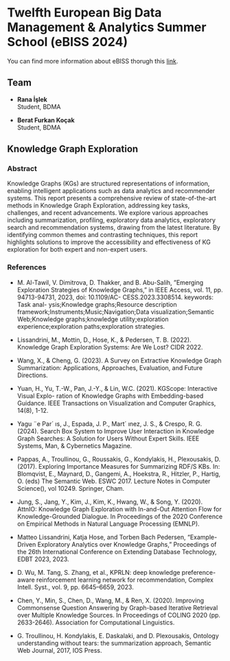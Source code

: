 # Twelfth European Big Data Management & Analytics Summer School (eBISS 2024)
You can find more information about eBISS thorugh this [link](https://web.math.unipd.it/eBISS24/program.html).

## Team
- **Rana İşlek**  
  Student, BDMA  
  
- **Berat Furkan Koçak**  
  Student, BDMA  


## Knowledge Graph Exploration
### Abstract
Knowledge Graphs (KGs) are structured representations of information, enabling intelligent applications such as data analytics and recommender systems. This report presents a comprehensive review of state-of-the-art methods in Knowledge Graph Exploration, addressing key tasks, challenges, and recent advancements. We explore various approaches including summarization, profiling, exploratory data analytics, exploratory search and recommendation systems, drawing from the latest literature. By identifying common themes and contrasting techniques, this report highlights solutions to improve the accessibility and effectiveness of KG exploration for both expert and non-expert users.

### References
- M. Al-Tawil, V. Dimitrova, D. Thakker, and B. Abu-Salih,    ”Emerging Exploration Strategies of Knowledge Graphs,” in IEEE Access,  vol. 11,  pp. 94713-94731,  2023,  doi: 10.1109/AC- CESS.2023.3308514.  keywords: Task  anal- ysis;Knowledge graphs;Resource  description framework;Instruments;Music;Navigation;Data visualization;Semantic Web;Knowledge graphs;knowledge  utility;exploration experience;exploration paths;exploration strategies. 

- Lissandrini, M., Mottin, D., Hose, K., & Pedersen, T. B. (2022). Knowledge Graph Exploration Systems: Are We Lost? CIDR 2022.
   
- Wang, X., & Cheng, G. (2023). A Survey on Extractive Knowledge Graph Summarization: Applications, Approaches, Evaluation, and Future Directions. 

- Yuan, H.,  Yu,  T.-W.,  Pan,  J.-Y.,  &  Lin,  W.C. (2021). KGScope: Interactive Visual Explo- ration of Knowledge Graphs with Embedding-based Guidance. IEEE Transactions on Visualization and Computer Graphics, 14(8), 1-12. 

- Yagu ¨e  Par´ ıs,  J.,  Espada,  J.  P.,  Mart´ ınez,  J.  S., & Crespo, R. G. (2024). Search Box System to Improve User Interaction in Knowledge Graph Searches: A Solution for Users Without Expert Skills. IEEE Systems, Man, & Cybernetics Magazine. 

- Pappas, A., Troullinou, G., Roussakis, G., Kondylakis, H., Plexousakis, D. (2017). Exploring Importance Measures for Summarizing RDF/S KBs. In: Blomqvist, E., Maynard, D., Gangemi, A., Hoekstra, R., Hitzler, P., Hartig, O. (eds) The Semantic Web. ESWC 2017. Lecture Notes in Computer Science(), vol 10249. Springer, Cham. 

- Jung, S.,  Jang,  Y.,  Kim,  J.,  Kim,  K.,  Hwang, W., & Song, Y. (2020). AttnIO: Knowledge Graph Exploration with In-and-Out Attention Flow for 
Knowledge-Grounded Dialogue. In  Proceedings of the 2020 Conference on Empirical Methods in Natural Language Processing (EMNLP).  

- Matteo Lissandrini, Katja Hose, and Torben Bach Pedersen, “Example-Driven Exploratory Analytics over Knowledge Graphs,” Proceedings of the 26th International Conference on Extending Database Technology, EDBT 2023, 2023. 

- D. Wu, M. Tang, S. Zhang, et al., KPRLN: deep knowledge preference-aware reinforcement learning network for recommendation, Complex Intell. Syst., vol. 9, pp. 6645–6659, 2023. 

- Chen, Y., Min, S., Chen, D., Wang, M., & Ren, X. (2020). Improving Commonsense Question Answering by Graph-based Iterative Retrieval over Multiple Knowledge Sources. In Proceedings of COLING 2020 (pp. 2633-2646). Association for Computational Linguistics.

- G. Troullinou, H. Kondylakis, E. Daskalaki, and D. Plexousakis, Ontology understanding without tears: the summarization approach, Semantic Web Journal, 2017, IOS Press.
